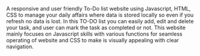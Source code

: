 A responsive and user friendly To-Do list website using Javascript, HTML, CSS to manage your daily affairs where data is stored locally so even if you refresh no data is lost. In this TO-DO list you can easily add, edit and delete your task, and user can mark the task as completed or not. This website mainly focuses on Javascript skills with various functions for seamless operating of website and CSS to make is visually appealing with clear navigation.
